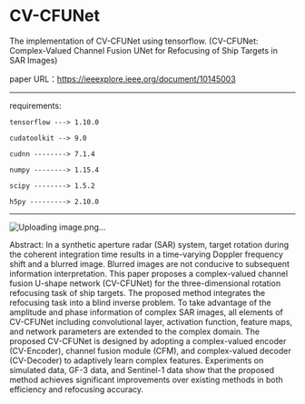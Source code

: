 # CV-CFUNet
The implementation of CV-CFUNet using tensorflow. (CV-CFUNet: Complex-Valued Channel Fusion UNet for Refocusing of Ship Targets in SAR Images)

paper URL：https://ieeexplore.ieee.org/document/10145003

************************************************************
requirements:

    tensorflow ---> 1.10.0
  
    cudatoolkit --> 9.0
  
    cudnn --------> 7.1.4
  
    numpy --------> 1.15.4
  
    scipy --------> 1.5.2
  
    h5py ---------> 2.10.0
************************************************************

![Uploading image.png…]()


Abstract:
In a synthetic aperture radar (SAR) system, target rotation during the coherent integration time results in a time-varying Doppler frequency shift and a blurred image. Blurred images are not conducive to subsequent information interpretation. This paper proposes a complex-valued channel fusion U-shape network (CV-CFUNet) for the three-dimensional rotation refocusing task of ship targets. The proposed method integrates the refocusing task into a blind inverse problem. To take advantage of the amplitude and phase information of complex SAR images, all elements of CV-CFUNet including convolutional layer, activation function, feature maps, and network parameters are extended to the complex domain. The proposed CV-CFUNet is designed by adopting a complex-valued encoder (CV-Encoder), channel fusion module (CFM), and complex-valued decoder (CV-Decoder) to adaptively learn complex features. Experiments on simulated data, GF-3 data, and Sentinel-1 data show that the proposed method achieves significant improvements over existing methods in both efficiency and refocusing accuracy.
